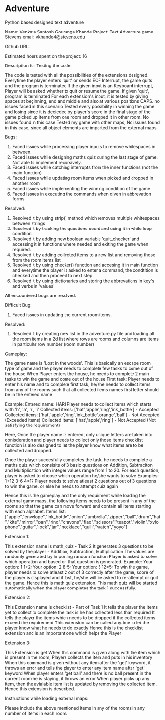 # Adventure
Python based designed text adventure 

Name: Venkata Santosh Gouranga Khande 
Project: Text Adventure game
Stevens email: vkhande4@stevens.edu

Github URL: 

Estimated hours spent on the project: 16

Description for Testing the code:

The code is tested with all the possibilities of the extensions designed.
Everytime the player enters 'quit' or sends EOF Interrupt, the game quits and the program is terminated
If the given input is an Keyboard interrupt, Player will be asked whether to quit or resume the game. If given 'quit', program is terminated
For each extension's input, it is tested by giving spaces at beginning, end and middle and also at various positions CAPS. no issues faced in this scenario
Tested every possibility in winning the game and losing since it is decieded by player's score in the final stage of the game
picked up items from one room and dropped it in other room. No issues found in this case
Tested my game with other maps, No issues found in this case, since all object elements are imported from the external maps


Bugs:

1. Faced issues while processing player inputs to remove whitespaces in between. 
2. Faced issues while designing maths quiz during the last stage of game. Not able to implement recursively.
3. Faced issues while catching interrupts from the inner functions (not the main function)
4. Faced issues while updating room items when picked and dropped in another room
5. Faced issues while implementing the winning condition of the game
6. Faced issues in executing the commands when given in abbrevation forms

Resolved:
1. Resolved it by using strip() method which removes multiple whitespaces between strings
2. Resolved it by tracking the questions count and using it in while loop condition
3. Resolved it by adding new boolean variable 'quit_checker' and accessing it in functions where needed and exiting the game when required.
4. Resolved it by adding collected items to a new list and removing those from the room items list
5. Resolved it by using checker() function and accesing it in main function and everytime the player is asked to enter a command, the condtition is checked and then proceed to next step
6. Resolved it by using dictionaries and storing the abbrevations in key's and verbs in 'values'

All encountered bugs are resolved. 

Difficult Bug:
1. Faced issues in updating the current room items.

Resolved:
1. Resolved it by creating new list in the adventure.py file and loading all the room items in a 2d list where rows are rooms and columns are items in particular row number (room number)

Gameplay:

The game name is 'Lost in the woods'. 
This is basically an escape room type of game and the player needs to complete few tasks to come out of the house
When Player enters the house, he needs to complete 2 main tasks to win the game and come out of the house
First task:
Player needs to enter his name and to complete first task, he/she needs to collect items from any of the rooms such that all collected items
names first letter should be in the entered name

Example: Entered name: HARI
Player needs to collect items which starts with 'h', 'a', 'r', 'i'
Collected items: ['hat','apple','ring','ink_bottle'] - Accepted
Collected items: ['hat','apple','ring','ink_bottle','orange','ball'] - Not Accepted (Exceeded items)
Collected items: ['hat','apple','ring'] - Not Accepted (Not satisfying the requirement)

Here, Once the player name is entered, only unique letters are taken into conisderation and player needs to collect only those items
checklist function is also designed to let the player know what items are to be collected and dropped. 

Once the player succesfully completes the task, he needs to complete a maths quiz which consisits of 3 basic questions
on Addition, Subtraciton and Multiplication with integer values range from 1 to 20. For each question, player is asked to choose which operation he/she wants to solve
Examples:
1+12
3-6
4*17
Player needs to solve atleast 2 questions out of 3 questions to win the game. or else he needs to attempt quiz again

Hence this is the gameplay and the only requirment while loading the external game maps, the following items needs to be present in any of the rooms so that the game can move forward and contain all items starting with each alphabet.
Items list:
["apple","envelope","ink_bottle","onion","umbrella","zipper","ball","drum","hat","kite","mirror","pan","ring","crayons","flag","scissors","teapot","violin","xylophone","guitar","lock","jar","necklace","quill","watch","yoyo"]

Extension 1:

This extension name is math_quiz - Task 2
It generates 3 questions to be solved by the player - Addition, Subtraction, Multiplication
The values are randomly generated by importing random function
Player is asked to solve which operation and based on that question is generated.
Example:
Your option: 1
1+2: 
Your option: 2
8-5: 
Your option: 3
12*5: 
To win the game, player needs to solve atleast 2 out of 3 correctly 
after the game, score of the player is displayed and if lost, he/she will be asked to re-attempt or quit the game.
Hence this is math quiz extension. This math quiz will be started automatically when the player completes the task 1 successfully.

Extension 2: 

This Extension name is checklist - Part of Task 1
It tells the player the items yet to collect to complete the task is he has collected less than required
It tells the player the items which needs to be dropped if the collected items exceed the requirement
This extension can be called anytime to let the player know what he needs to do exactly
Hence this is the checklist extension and is an important one which helps the Player

Extension 3:

This Extension is get
When this command is given along with the item which is present in the room, Players collects the item and puts in his inventory
When this command is given without any item after the 'get' keyword, it throws an error and tells the player to enter any item name after 'get' keyword
When player enters 'get ball' and there is no ball present in the current room he is staying, it throws an error
When player picks up any item, then the avialable item list is updated by removing the collected item.
Hence this extension is described. 

Instructions while loading external maps:

Please include the above mentioned items in any of the rooms in any number of items in each room. 
